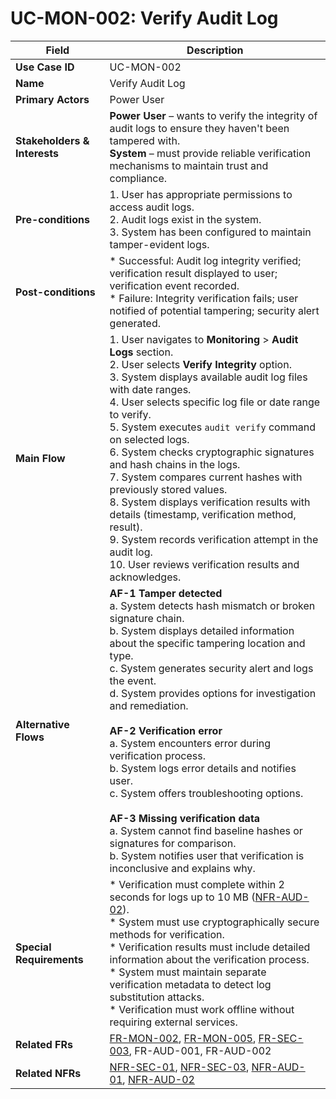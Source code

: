 # UC-MON-002: Verify Audit Log

| Field                        | Description                                                                                                                                                                                                                                                                                                                                                                                                                                                                                                                                                                                                 |
|------------------------------|-------------------------------------------------------------------------------------------------------------------------------------------------------------------------------------------------------------------------------------------------------------------------------------------------------------------------------------------------------------------------------------------------------------------------------------------------------------------------------------------------------------------------------------------------------------------------------------------------------------|
| **Use Case ID**              | UC-MON-002                                                                                                                                                                                                                                                                                                                                                                                                                                                                                                                                                                                                   |
| **Name**                     | Verify Audit Log                                                                                                                                                                                                                                                                                                                                                                                                                                                                                                                                                                                             |
| **Primary Actors**           | Power User                                                                                                                                                                                                                                                                                                                                                                                                                                                                                                                                                                                                   |
| **Stakeholders & Interests** | **Power User** – wants to verify the integrity of audit logs to ensure they haven't been tampered with. <br> **System** – must provide reliable verification mechanisms to maintain trust and compliance.                                                                                                                                                                                                                                                                                                                                                                                                            |
| **Pre-conditions**           | 1. User has appropriate permissions to access audit logs. <br> 2. Audit logs exist in the system. <br> 3. System has been configured to maintain tamper-evident logs.                                                                                                                                                                                                                                                                                                                                                                                                                                                 |
| **Post-conditions**          | * Successful: Audit log integrity verified; verification result displayed to user; verification event recorded. <br> * Failure: Integrity verification fails; user notified of potential tampering; security alert generated.                                                                                                                                                                                                                                                                                                                                                                                      |
| **Main Flow**                | 1. User navigates to **Monitoring** > **Audit Logs** section. <br> 2. User selects **Verify Integrity** option. <br> 3. System displays available audit log files with date ranges. <br> 4. User selects specific log file or date range to verify. <br> 5. System executes `audit verify` command on selected logs. <br> 6. System checks cryptographic signatures and hash chains in the logs. <br> 7. System compares current hashes with previously stored values. <br> 8. System displays verification results with details (timestamp, verification method, result). <br> 9. System records verification attempt in the audit log. <br> 10. User reviews verification results and acknowledges. |
| **Alternative Flows**        | **AF-1 Tamper detected** <br> a. System detects hash mismatch or broken signature chain. <br> b. System displays detailed information about the specific tampering location and type. <br> c. System generates security alert and logs the event. <br> d. System provides options for investigation and remediation. <br><br> **AF-2 Verification error** <br> a. System encounters error during verification process. <br> b. System logs error details and notifies user. <br> c. System offers troubleshooting options. <br><br> **AF-3 Missing verification data** <br> a. System cannot find baseline hashes or signatures for comparison. <br> b. System notifies user that verification is inconclusive and explains why.                                                      |
| **Special Requirements**     | * Verification must complete within 2 seconds for logs up to 10 MB ([NFR-AUD-02](3-4-1-Performance.md#nfrAud02)). <br> * System must use cryptographically secure methods for verification. <br> * Verification results must include detailed information about the verification process. <br> * System must maintain separate verification metadata to detect log substitution attacks. <br> * Verification must work offline without requiring external services.                                                                                                                                                                                              |
| **Related FRs**              | [FR-MON-002](3-1-6-Monitoring-Reporting.md#frMon002), [FR-MON-005](3-1-6-Monitoring-Reporting.md#frMon005), [FR-SEC-003](3-1-3-Security.md#frSec003), FR-AUD-001, FR-AUD-002                                                                                                                                                                                                                                                                                                                                                                                                                                                    |
| **Related NFRs**             | [NFR-SEC-01](3-4-6-Security-Compliance.md#nfrSec01), [NFR-SEC-03](3-4-6-Security-Compliance.md#nfrSec03), [NFR-AUD-01](3-4-1-Performance.md#nfrAud01), [NFR-AUD-02](3-4-1-Performance.md#nfrAud02)                                                                                                                                                                                                                                                                                                                                                                                                                                                               |
